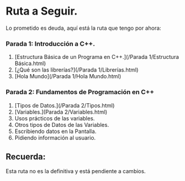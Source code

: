 # Ruta a Seguir.
Lo prometido es deuda, aquí está la ruta que tengo por ahora:  


### Parada 1: Introducción a C++.
1. [Estructura Básica de un Programa en C++.](/Parada 1/Estructura Básica.html) 
2. [¿Qué son las librerías?](/Parada 1/Librerías.html)
3. [Hola Mundo](/Parada 1/Hola Mundo.html)

### Parada 2: Fundamentos de Programación en C++
1. [Tipos de Datos.](/Parada 2/Tipos.html)
2. [Variables.](Parada 2/Variables.html)
3. Usos prácticos de las variables.
4. Otros tipos de Datos de las Variables.
5. Escribiendo datos en la Pantalla.
6. Pidiendo información al usuario.



## Recuerda:
Esta ruta no es la definitiva y está pendiente a cambios.